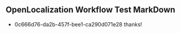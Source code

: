 ## OpenLocalization Workflow Test MarkDown
* 0c666d76-da2b-457f-bee1-ca290d071e28 thanks!

<!--HONumber=Jul16_HO3-->


